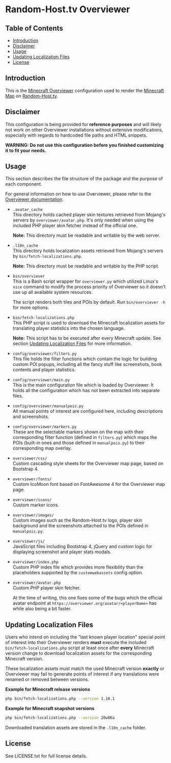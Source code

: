 Random-Host.tv Overviewer
=========================

Table of Contents
-----------------

* [Introduction](#introduction)
* [Disclaimer](#disclaimer)
* [Usage](#usage)
* [Updating Localization Files](#updating-localization-files)
* [License](#license)

Introduction
------------

This is the [Minecraft Overviewer][1] configuration used to render the [Minecraft Map][2]
on [Random-Host.tv][3].

Disclaimer
----------

This configuration is being provided for **reference purposes** and will likely not work on
other Overviewer installations without extensive modifications, especially with regards to hardcoded
file paths and HTML snippets.

**WARNING: Do not use this configuration before you finished customizing it to fit your needs.**

Usage
-----

This section describes the file structure of the package and the purpose of each component.

For general information on how to use Overviewer, please refer to the [Overviewer documentation][4]. 

* `.avatar_cache`  
  This directory holds cached player skin textures retrieved from Mojang's servers by
  `overviewer/avatar.php`. It's only needed when using the included PHP player skin fetcher instead
  of the official one.
  
  **Note:** This directory must be readable and writable by the web server.
  
* `.l10n_cache`  
  This directory holds localization assets retrieved from Mojang's servers by `bin/fetch-localizations.php`.
  
  **Note:** This directory must be readable and writable by the PHP script.

* `bin/overviever`  
  This is a Bash script wrapper for `overviewer.py` which utilized Linux's `nice` command to modify
  the process priority of Overviewer so it doesn't use up all available system resources.
  
  The script renders both tiles and POIs by default. Run `bin/overviever -h` for more options. 
  
* `bin/fetch-localizations.php`  
  This PHP script is used to download the Minecraft localization assets for translating player
  statistics into the chosen language.
  
  **Note:** This script has to be executed after every Minecraft update. See section
  [Updating Localization Files](#updating-localization-files) for more information.
  
* `config/overviewer/filters.py`  
  This file holds the filter functions which contain the logic for building custom POI popups,
  including all the fancy stuff like screenshots, book contents and player statistics.
 
* `config/overviewer/main.py`  
  This is the main configuration file which is loaded by Overviewer. It holds all the configuration
  which has not been extracted into separate files.
  
* `config/overviewer/manualpois.py`  
  All manual points of interest are configured here, including descriptions and screenshots.
  
* `config/overviewer/markers.py`  
  These are the selectable markers shown on the map with their corresponding filter function
  (defined in `filters.py`) which maps the POIs (built-in ones and those defined in `manualpois.py`)
  to their corresponding map overlay.
  
* `overviewer/css/`  
  Custom cascading style sheets for the Overviewer map page, based on Bootstrap 4.
  
* `overviewer/fonts/`  
  Custom IcoMoon font based on FontAwesome 4 for the Overviewer map page.
  
* `overviewer/icons/`  
  Custom marker icons.
  
* `overviewer/images/`  
  Custom images such as the Random-Host.tv logo, player skin background and the screenshots attached
  to the POIs defined in `manualpois.py`.
  
* `overviewer/js/`  
  JavaScript files including Bootstrap 4, jQuery and custom logic for displaying screenshot and
  player stats modals.
  
* `overviewer/index.php`  
  Custom PHP index file which provides more flexibility than the placeholders supported by the
  `customwebassets` config option. 
  
* `overviewer/avatar.php`  
  Custom PHP player skin fetcher.
  
  At the time of writing, this one fixes some of the bugs which the official avatar endpoint at
  `https://overviewer.org/avatar/<playerName>` has while also being a bit faster.

Updating Localization Files
---------------------------

Users who intend on including the "last known player location" special point of interest into their
Overviewer renders **must** execute the included `bin/fetch-localizations.php` script at least once
after **every** Minecraft version change to download localization assets for the corresponding
Minecraft version.

These localization assets must match the used Minecraft version **exactly** or Overviewer may fail
to generate points of interest if any translations were renamed or removed between versions.

**Example for Minecraft release versions**

```bash
php bin/fetch-localizations.php --version 1.16.1
```

**Example for Minecraft snapshot versions**

```bash
php bin/fetch-localizations.php --version 20w06a
```

Downloaded translation assets are stored in the `.l10n_cache` folder. 

License
-------

See LICENSE.txt for full license details.

[1]: https://github.com/overviewer/Minecraft-Overviewer/
[2]: https://random-host.tv/games/minecraft/overviewer/
[3]: https://random-host.tv/
[4]: https://docs.overviewer.org/en/latest/
